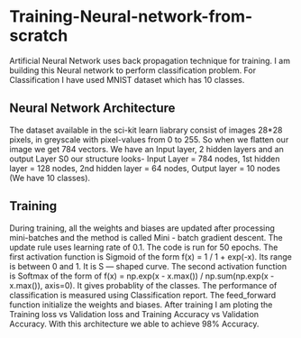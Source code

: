 # Training-Neural-network-from-scratch

Artificial Neural Network uses back propagation technique for training. I am building this Neural network to perform classification problem. For Classification I have used MNIST dataset which has 10 classes. 

## Neural Network Architecture

The dataset available in the sci-kit learn liabrary consist of images 28*28 pixels, in greyscale with pixel-values from 0 to 255. So when we flatten our image we get 784 vectors.
We have an Input layer, 2 hidden layers and an output Layer
S0 our structure looks-
Input Layer        = 784 nodes,
1st hidden layer   = 128 nodes,
2nd hidden layer   = 64 nodes,
Output layer       = 10 nodes (We have 10 classes).

## Training

During training, all the weights and biases are updated after processing mini-batches and the method is called Mini - batch gradient descent. The update rule uses learning rate of 0.1. The code is run for 50 epochs. The first activation function is Sigmoid of the form f(x) = 1 / 1 + exp(-x). Its range is between 0 and 1. It is S — shaped curve. The second activation function is Softmax of the form of f(x) = np.exp(x - x.max()) / np.sum(np.exp(x - x.max()), axis=0). It gives probablity of the classes. The performance of classification is measured using Classification report. The feed_forward function initialize the weights and biases. After training I am ploting the Training loss vs Validation loss and Training Accuracy vs Validation Accuracy. With this architecture we able to achieve 98% Accuracy.
